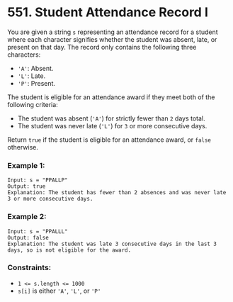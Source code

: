 # 551. Student Attendance Record I

You are given a string `s` representing an attendance record for a student where each character signifies whether the student was absent, late, or present on that day. The record only contains the following three characters:

- `'A'`: Absent.
- `'L'`: Late.
- `'P'`: Present.

The student is eligible for an attendance award if they meet both of the following criteria:

- The student was absent (`'A'`) for strictly fewer than `2` days total.
- The student was never late (`'L'`) for `3` or more consecutive days.

Return `true` if the student is eligible for an attendance award, or `false` otherwise.

### Example 1:

```
Input: s = "PPALLP"
Output: true
Explanation: The student has fewer than 2 absences and was never late 3 or more consecutive days.
```

### Example 2:

```
Input: s = "PPALLL"
Output: false
Explanation: The student was late 3 consecutive days in the last 3 days, so is not eligible for the award.
```

### Constraints:

- `1 <= s.length <= 1000`
- `s[i]` is either `'A'`, `'L'`, or `'P'`
